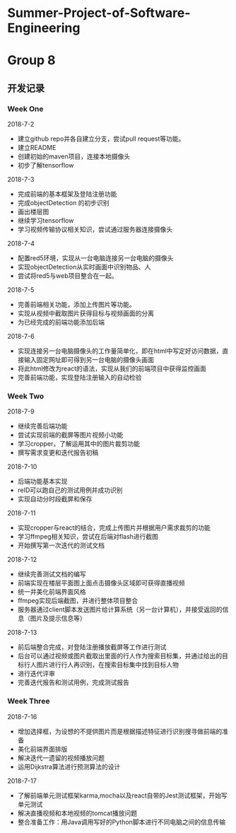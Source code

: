 # Summer-Project-of-Software-Engineering
# Group 8
## 开发记录
### Week One
2018-7-2
- 建立github repo并各自建立分支，尝试pull request等功能。
- 建立README
- 创建初始的maven项目，连接本地摄像头
- 初步了解tensorflow

2018-7-3
- 完成前端的基本框架及登陆注册功能
- 完成objectDetection 的初步识别
- 画出楼层图
- 继续学习tensorflow
- 学习视频传输协议相关知识，尝试通过服务器连接摄像头

2018-7-4
- 配置red5环境，实现从一台电脑连接另一台电脑的摄像头
- 实现objectDetection从实时画面中识别物品、人
- 尝试将red5与web项目整合在一起。

2018-7-5
- 完善前端相关功能，添加上传图片等功能。
- 实现从视频中截取图片获得目标与视频画面的分离
- 为已经完成的前端功能添加后端

2018-7-6
- 实现连接另一台电脑摄像头的工作量简单化，即在html中写定好访问数据，直接输入固定网址即可得到另一台电脑的摄像头画面
- 将此html修改为react的语法，实现从我们的前端项目中获得监控画面
- 完善前端功能，实现登陆注册输入的自动检验

### Week Two
2018-7-9
- 继续完善后端功能
- 尝试实现前端的截屏等图片视频小功能
- 学习cropper，了解运用其中的图片裁剪功能
- 撰写需求变更和迭代报告初稿

2018-7-10
- 后端功能基本实现
- reID可以跑自己的测试用例并成功识别
- 实现自动分时段截屏和保存

2018-7-11
- 实现cropper与react的结合，完成上传图片并根据用户需求裁剪的功能
- 学习ffmpeg相关知识，尝试在后端对flash进行截图
- 开始撰写第一次迭代的测试文档

2018-7-12
- 继续完善测试文档的编写
- 前端实现在楼层平面图上面点击摄像头区域即可获得直播视频
- 统一并美化前端界面风格
- ffmpeg实现后端截图，并进行整体项目整合
- 服务器通过client脚本发送图片给计算系统（另一台计算机），并接受返回的信息（图片及提示信息等）

2018-7-13
- 前后端整合完成，对登陆注册播放截屏等工作进行测试
- 后台可以通过视频或图片截取出里面的行人作为搜索目标集，并通过给出的目标行人图片进行行人再识别，在搜索目标集中找到目标人物
- 进行迭代评审
- 完善迭代报告和测试用例，完成测试报告

### Week Three
2018-7-16
- 增加选择框，为设想的不提供图片而是根据描述特征进行识别搜寻做前端的准备
- 美化前端界面排版
- 解决迭代一遗留的视频播放问题
- 运用Dijkstra算法进行预测算法的设计

2018-7-17
- 了解前端单元测试框架karma,mocha以及react自带的Jest测试框架，开始写单元测试
- 解决直播视频和本地视频的tomcat播放问题
- 整合准备工作：用Java调用写好的Python脚本进行不同电脑之间的信息传输
